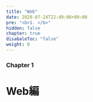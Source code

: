 ```yaml
---
title: "Web"
date: 2020-07-24T22:49:08+09:00
pre: "<b>1. </b>"
hidden: false
chapter: true
disabaleToc: "false"
weight: 0
---
```


### Chapter 1

# Web編
